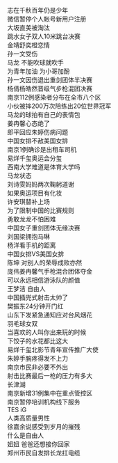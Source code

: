 志在千秋百年仍是少年  
微信暂停个人帐号新用户注册  
大坂直美被淘汰  
跳水女子双人10米跳台决赛  
金靖舒奕橙恋情  
孙一文受伤  
马龙 不能吹球就吹手  
为青年加油 为小哥加酚  
孙一文因伤退出重剑团体半决赛  
杨倩杨皓然晋级气步枪混团决赛  
南京112例感染者分布在全市八个区  
小伙被摔200万次陪练出20位世界冠军  
马龙的球拍有自己的表情包  
姜冉馨心态绝了  
郎平回应朱婷伤病问题  
中国女排不敌美国女排  
南京1例确诊是出租车司机  
易烊千玺奥运会分玺  
西南大学难道是体育大学吗  
马龙状态  
刘诗雯妈妈两次鞠躬道谢  
如果奥运项目有化妆  
许安琪替补上场  
为了限制中国的比赛规则  
勇敢龙龙不怕困难  
中国女子重剑团体无缘决赛  
刘国梁拥抱马琳  
杨洋看手机的距离  
中国女排VS美国女排  
陈坤 对别人的荣辱成败亦然  
庞伟姜冉馨气手枪混合团体夺金  
可以永远相信游泳队的颜值  
王梦洁 自由人  
中国插兜式射击太帅了  
樊振东24分钟开门红  
山东下发紧急通知应对台风烟花  
羽毛球女双  
当喜欢的人叫你出来玩的时候  
下饺子的水花都比这大  
易烊千玺北影节青年宣传推广大使  
朱婷手腕疼得发不上力  
南京市民非必要不外出  
射击比赛最后一枪的压力有多大  
长津湖  
南京新增31例集中在重点管控区  
南京暂停培训机构线下服务  
TES iG  
人类高质量男性  
徐嘉余说感受到岁月的摧残  
什么是自由人  
妞妞 爸爸还想接你回家  
郑州市民自发排长龙扛电缆  
